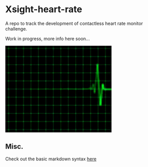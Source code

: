 # Xsight-heart-rate
A repo to track the development of contactless heart rate monitor challenge.

Work in progress, more info here soon...

![heart-rate-gif](./resources/etc/heartrate.gif)

## Misc.

Check out the basic markdown syntax [here](https://www.markdownguide.org/basic-syntax)
